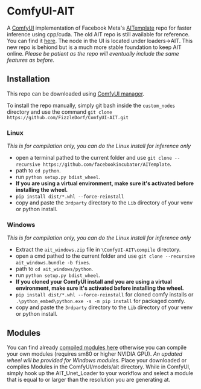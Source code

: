 # ComfyUI-AIT

A [ComfyUI](https://github.com/comfyanonymous/ComfyUI) implementation of Facebook Meta's [AITemplate](https://github.com/facebookincubator/AITemplate) repo for faster inference using cpp/cuda. The old AIT repo is still available for reference. You can find it [here](https://github.com/FizzleDorf/AIT). The node in the UI is located under loaders->AIT. This new repo is behiond but is a much more stable foundation to keep AIT online. *Please be patient as the repo will eventually include the same features as before.*

## Installation

This repo can be downloaded using [ComfyUI manager](https://github.com/ltdrdata/ComfyUI-Manager).

To install the repo manually, simply git bash inside the `custom_nodes` directory and use the command `git clone https://github.com/FizzleDorf/ComfyUI-AIT.git`

### Linux
*This is for compilation only, you can do the Linux install for inference only*
- open a terminal pathed to the current folder and use `git clone --recursive https://github.com/facebookincubator/AITemplate`.
- path to `cd python`.
- run `python setup.py bdist_wheel`.
- **If you are using a virtual environment, make sure it's activated before installing the wheel.**
- `pip install dist/*.whl --force-reinstall`
- copy and paste the `3rdparty` directory to the `Lib` directory of your venv or python install.

### Windows
*This is for compilation only, you can do the Linux install for inference only*
- Extract the `ait_windows.zip` file in `\ComfyUI-AIT\compile` directory.
- open a cmd pathed to the current folder and use `git clone --recursive ait_windows.bundle -b fixes`.
- path to `cd ait_windows/python`.
- run `python setup.py bdist_wheel`.
- **If you cloned your ComfyUI install and you are using a virtual environment, make sure it's activated before installing the wheel.**
- `pip install dist/*.whl --force-reinstall` for cloned comfy installs or `.\python_embed\python.exe -s -m pip install` for packaged comfy.
- copy and paste the `3rdparty` directory to the `Lib` directory of your venv or python install.

## Modules

You can find already [compiled modules here](https://huggingface.co/Fizzledorf/AITemplateXL) otherwise you can compile your own modules (requires sm80 or higher NVIDIA GPU). *An updated wheel will be provided for Windows modules.*
Place your downloaded or compiles Modules in the ComfyUI/models/ait directory.
While in ComfyUI, simply hook up the AIT_Unet_Loader to your workflow and select a module that is equal to or larger than the resolution you are generating at.
